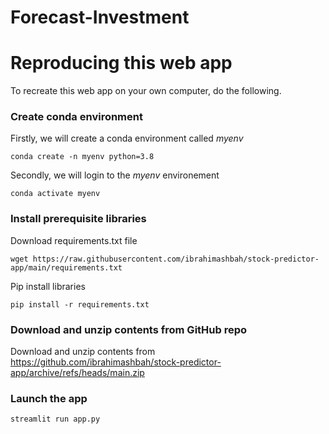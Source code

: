 # Forecast-Investment


# Reproducing this web app
To recreate this web app on your own computer, do the following.

### Create conda environment
Firstly, we will create a conda environment called *myenv*
```
conda create -n myenv python=3.8
```
Secondly, we will login to the *myenv* environement
```
conda activate myenv
```
### Install prerequisite libraries

Download requirements.txt file

```
wget https://raw.githubusercontent.com/ibrahimashbah/stock-predictor-app/main/requirements.txt

```

Pip install libraries
```
pip install -r requirements.txt
```

###  Download and unzip contents from GitHub repo

Download and unzip contents from https://github.com/ibrahimashbah/stock-predictor-app/archive/refs/heads/main.zip



###  Launch the app

```
streamlit run app.py
```
